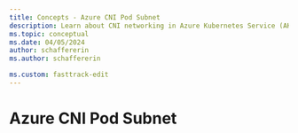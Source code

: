 ```yaml
---
title: Concepts - Azure CNI Pod Subnet
description: Learn about CNI networking in Azure Kubernetes Service (AKS)
ms.topic: conceptual
ms.date: 04/05/2024
author: schaffererin
ms.author: schaffererin

ms.custom: fasttrack-edit
---
```


# Azure CNI Pod Subnet